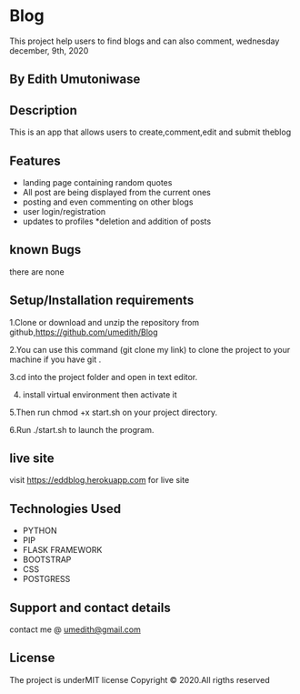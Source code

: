 # Blog

This project help users to find blogs and can also comment, wednesday december, 9th, 2020

## By Edith Umutoniwase

## Description

This is an app that allows users to create,comment,edit and submit theblog

## Features
- landing page containing random quotes
- All post are being displayed from the current ones
- posting and even commenting on other blogs
- user login/registration
- updates to profiles *deletion and addition of posts

## known Bugs

there are none

## Setup/Installation requirements

1.Clone or download and unzip the repository from github,https://github.com/umedith/Blog

2.You can use this command (git clone my link) to clone the project to your machine if you have git .

3.cd into the project folder and open in text editor. 

4. install virtual environment then activate it

5.Then run chmod +x start.sh on your project directory.

6.Run ./start.sh to launch the program.

## live site

visit https://eddblog.herokuapp.com for live site


## Technologies Used

- PYTHON
- PIP
- FLASK FRAMEWORK
- BOOTSTRAP
- CSS
- POSTGRESS

## Support and contact details

contact me @ umedith@gmail.com

## License

The project is underMIT license Copyright © 2020.All rigths reserved